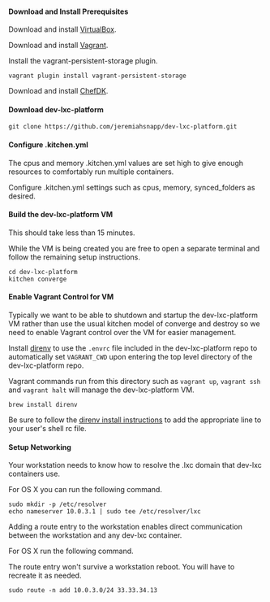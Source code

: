 
#### Download and Install Prerequisites

Download and install [VirtualBox](https://www.virtualbox.org/wiki/Downloads).

Download and install [Vagrant](https://www.vagrantup.com/downloads.html).

Install the vagrant-persistent-storage plugin.

```
vagrant plugin install vagrant-persistent-storage
```

Download and install [ChefDK](http://downloads.chef.io/chef-dk/).

#### Download dev-lxc-platform

```
git clone https://github.com/jeremiahsnapp/dev-lxc-platform.git
```

#### Configure .kitchen.yml

The cpus and memory .kitchen.yml values are set high to give enough resources to comfortably run multiple containers.

Configure .kitchen.yml settings such as cpus, memory, synced_folders as desired.

#### Build the dev-lxc-platform VM

This should take less than 15 minutes.

While the VM is being created you are free to open a separate terminal and follow the remaining setup instructions.

```
cd dev-lxc-platform
kitchen converge
```

#### Enable Vagrant Control for VM

Typically we want to be able to shutdown and startup the dev-lxc-platform VM rather than use the usual kitchen model of converge and destroy so we need to enable Vagrant control over the VM for easier management.

Install [direnv](http://direnv.net/) to use the `.envrc` file included in the
dev-lxc-platform repo to automatically set `VAGRANT_CWD` upon entering the top level directory
of the dev-lxc-platform repo.

Vagrant commands run from this directory such as `vagrant up`, `vagrant ssh` and `vagrant halt` will manage the dev-lxc-platform VM.

```
brew install direnv
```

Be sure to follow the [direnv install instructions](http://direnv.net/) to add the appropriate line to your user's shell rc file.

#### Setup Networking

Your workstation needs to know how to resolve the .lxc domain that dev-lxc containers use.

For OS X you can run the following command.

```
sudo mkdir -p /etc/resolver
echo nameserver 10.0.3.1 | sudo tee /etc/resolver/lxc
```

Adding a route entry to the workstation enables direct communication between
the workstation and any dev-lxc container.

For OS X run the following command.

The route entry won't survive a workstation reboot. You will have to recreate it as needed.

```
sudo route -n add 10.0.3.0/24 33.33.34.13
```
